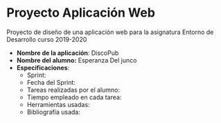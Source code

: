 # Proyecto Aplicación Web
Proyecto de diseño de una aplicación web para la asignatura Entorno de Desarrollo curso 2019-2020



* **Nombre de la aplicación**: DiscoPub
* **Nombre del alumno:**  Esperanza Del junco
* **Especificaciones**:
   * Sprint:
   * Fecha del Sprint:
   * Tareas realizadas por el alumno:
   * Tiempo empleado en cada tarea:
   * Herramientas usadas:
   * Bibliografía usada:

